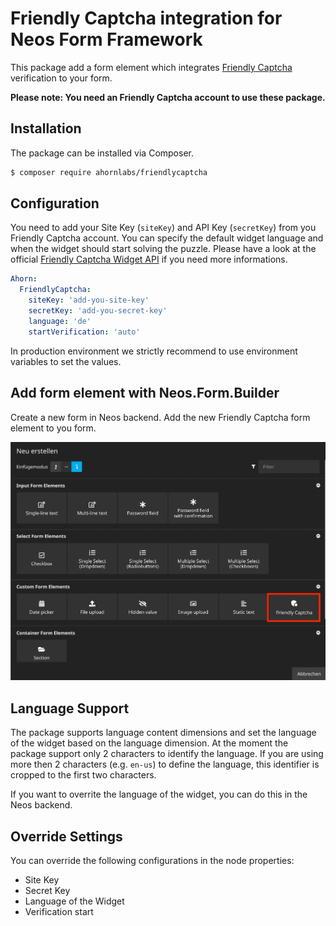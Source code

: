 # Friendly Captcha integration for Neos Form Framework

This package add a form element which integrates [Friendly Captcha](https://friendlycaptcha.com/) verification to your form.

**Please note: You need an Friendly Captcha account to use these package.**

## Installation

The package can be installed via Composer.

```bash
$ composer require ahornlabs/friendlycaptcha
```

## Configuration
You need to add your Site Key (`siteKey`) and API Key (`secretKey`) from you Friendly Captcha account. You can specify the default widget language and when the widget should start solving the puzzle. Please have a look at the official [Friendly Captcha Widget API](https://docs.friendlycaptcha.com/#/widget_api) if you need more informations.

```yaml
Ahorn:
  FriendlyCaptcha:
    siteKey: 'add-you-site-key'
    secretKey: 'add-you-secret-key'
    language: 'de'
    startVerification: 'auto'
```

In production environment we strictly recommend to use environment variables to set the values.

## Add form element with Neos.Form.Builder

Create a new form in Neos backend. Add the new Friendly Captcha form element to you form.

![Captch Element](Documentation/Images/add-frc-fom-element.jpg)

## Language Support

The package supports language content dimensions and set the language of the widget based on the language dimension. At the moment the package support only 2 characters to identify the language. If you are using more then 2 characters (e.g. `en-us`) to define the language, this identifier is cropped to the first two characters.

If you want to overrite the language of the widget, you can do this in the Neos backend.

## Override Settings

You can override the following configurations in the node properties:

* Site Key
* Secret Key
* Language of the Widget
* Verification start
